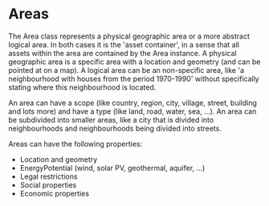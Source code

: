 # Areas

The Area class represents a physical geographic area or a more abstract logical area. In both cases it is the 'asset container', in a sense that all assets within the area are contained by the Area instance. A physical geographic area is a specific area with a location and geometry \(and can be pointed at on a map\). A logical area can be an non-specific area, like 'a neighbourhood with houses from the period 1970-1990' without specifically stating where this neighbourhood is located.

An area can have a scope \(like country, region, city, village, street, building and lots more\) and have a type \(like land, road, water, sea, ...\). An area can be subdivided into smaller areas, like a city that is divided into neighbourhoods and neighbourhoods being divided into streets.

Areas can have the following properties:

* Location and geometry
* EnergyPotential \(wind, solar PV, geothermal, aquifer, ...\)
* Legal restrictions
* Social properties
* Economic properties



